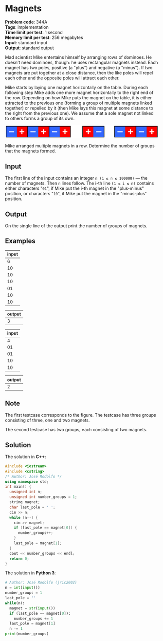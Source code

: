 # Magnets
**Problem code**: 344A  
**Tags**: implementation  
**Time limit per test**: 1 second  
**Memory limit per test**: 256 megabytes  
**Input**: standard input  
**Output**: standard output  

Mad scientist Mike entertains himself by arranging rows of dominoes. He doesn't need dominoes, though: he uses rectangular magnets instead. Each magnet has two poles, positive (a "plus") and negative (a "minus"). If two magnets are put together at a close distance, then the like poles will repel each other and the opposite poles will attract each other.

Mike starts by laying one magnet horizontally on the table. During each following step Mike adds one more magnet horizontally to the right end of the row. Depending on how Mike puts the magnet on the table, it is either attracted to the previous one (forming a group of multiple magnets linked together) or repelled by it (then Mike lays this magnet at some distance to the right from the previous one). We assume that a sole magnet not linked to others forms a group of its own.

![Magnets - Example 1](./magnets-image-1.png)

Mike arranged multiple magnets in a row. Determine the number of groups that the magnets formed.

## Input
The first line of the input contains an integer `n (1 ≤ n ≤ 100000)` — the number of magnets. Then `n` lines follow. The i-th line `(1 ≤ i ≤ n)` contains either characters "`01`", if Mike put the i-th magnet in the "plus-minus" position, or characters "`10`", if Mike put the magnet in the "minus-plus" position.

## Output
On the single line of the output print the number of groups of magnets.

## Examples
| input |
| :--- |
| 6 |
| 10 |
| 10 |
| 10 |
| 01 |
| 10 |
| 10 |

| output |
| :--- |
| 3 |

| input |
| :--- |
| 4 |
| 01 |
| 01 |
| 10 |
| 10 |

| output |
| :--- |
| 2 |

## Note
The first testcase corresponds to the figure. The testcase has three groups consisting of three, one and two magnets.

The second testcase has two groups, each consisting of two magnets.

## Solution
The solution in **C++**:
```cpp
#include <iostream>
#include <cstring>
/* Author: José Rodolfo */
using namespace std;
int main() {
  unsigned int n;
  unsigned int number_groups = 1;
  string magnet;
  char last_pole = ' ';
  cin >> n;
  while (n--) {
    cin >> magnet;
    if (last_pole == magnet[0]) {
      number_groups++;
    }
    last_pole = magnet[1];
  }
  cout << number_groups << endl;
  return 0;
}
```

The solution in **Python 3**:
```python
# Author: José Rodolfo (jric2002)
n = int(input())
number_groups = 1
last_pole = ''
while(n):
  magnet = str(input())
  if (last_pole == magnet[0]):
    number_groups += 1
  last_pole = magnet[1]
  n -= 1
print(number_groups)
```